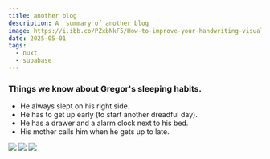 ```yaml
---
title: another blog
description: A  summary of another blog
image: https://i.ibb.co/PZxbNkF5/How-to-improve-your-handwriting-visual-selectiona.png
date: 2025-05-01
tags:
  - nuxt
  - supabase
---
```


### Things we know about Gregor's sleeping habits.

- He always slept on his right side.
- He has to get up early (to start another dreadful day).
- He has a drawer and a alarm clock next to his bed.
- His mother calls him when he gets up to late.

<img src="https://i.ibb.co/PZxbNkF5/How-to-improve-your-handwriting-visual-selectiona.png"/>

<img src="https://i.ibb.co/35VMXcfF/a.png" />

<img src="https://i.ibb.co/GvfjFmcL/The-Gupta-Empire-4.png">
